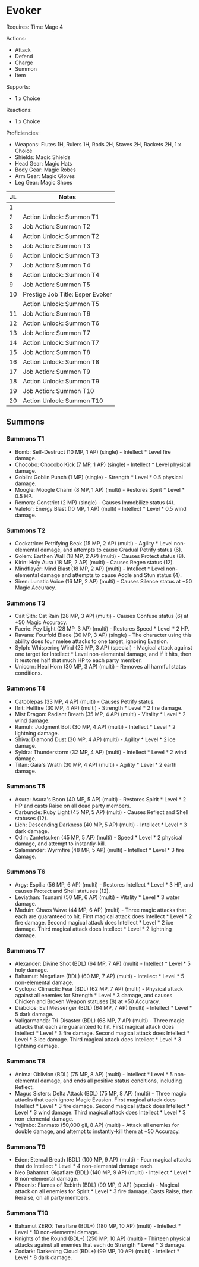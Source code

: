 # Evoker

Requires: Time Mage 4

Actions:

- Attack
- Defend
- Charge
- Summon
- Item

Supports:

- 1 x Choice

Reactions:

- 1 x Choice

Proficiencies:

- Weapons: Flutes 1H, Rulers 1H, Rods 2H, Staves 2H, Rackets 2H, 1 x Choice
- Shields: Magic Shields
- Head Gear: Magic Hats
- Body Gear: Magic Robes
- Arm Gear: Magic Gloves
- Leg Gear: Magic Shoes

| JL | Notes |
| --- | --- |
| 1 | 
| 2 | Action Unlock: Summon T1
| 3 | Job Action: Summon T2
| 4 | Action Unlock: Summon T2
| 5 | Job Action: Summon T3
| 6 | Action Unlock: Summon T3
| 7 | Job Action: Summon T4
| 8 | Action Unlock: Summon T4
| 9 | Job Action: Summon T5
| 10 | Prestige Job Title: Esper Evoker
|    | Action Unlock: Summon T5
| 11 | Job Action: Summon T6
| 12 | Action Unlock: Summon T6
| 13 | Job Action: Summon T7
| 14 | Action Unlock: Summon T7
| 15 | Job Action: Summon T8
| 16 | Action Unlock: Summon T8
| 17 | Job Action: Summon T9
| 18 | Action Unlock: Summon T9
| 19 | Job Action: Summon T10
| 20 | Action Unlock: Summon T10

## Summons

### Summons T1

- Bomb: Self-Destruct (10 MP, 1 AP) (single) - Intellect * Level fire damage.
- Chocobo: Chocobo Kick (7 MP, 1 AP) (single) - Intellect * Level physical damage.
- Goblin: Goblin Punch (1 MP) (single) - Strength * Level * 0.5 physical damage.
- Moogle: Moogle Charm (8 MP, 1 AP) (multi) - Restores Spirit * Level * 0.5 HP.
- Remora: Constrict (2 MP) (single) - Causes Immobilize status (4).
- Valefor: Energy Blast (10 MP, 1 AP) (multi) - Intellect * Level * 0.5 wind damage.

### Summons T2

- Cockatrice: Petrifying Beak (15 MP, 2 AP) (multi) - Agility * Level non-elemental damage, and attempts to cause Gradual Petrify status (6).
- Golem: Earthen Wall (18 MP, 2 AP) (multi) - Causes Protect status (8).
- Kirin: Holy Aura (18 MP, 2 AP) (multi) - Causes Regen status (12).
- Mindflayer: Mind Blast (18 MP, 2 AP) (multi) - Intellect * Level non-elemental damage and attempts to cause Addle and Stun status (4).
- Siren: Lunatic Voice (16 MP, 2 AP) (multi) - Causes Silence status at +50 Magic Accuracy.

### Summons T3

- Cait Sith: Cat Rain (28 MP, 3 AP) (multi) - Causes Confuse status (6) at +50 Magic Accuracy.
- Faerie: Fey Light (28 MP, 3 AP) (multi) - Restores Speed * Level * 2 HP.
- Ravana: Fourfold Blade (30 MP, 3 AP) (single) - The character using this ability does four melee attacks to one target, ignoring Evasion.
- Sylph: Whispering Wind (25 MP, 3 AP) (special) - Magical attack against one target for Intellect * Level non-elemental damage, and if it hits, then it restores half that much HP to each party member.
- Unicorn: Heal Horn (30 MP, 3 AP) (multi) - Removes all harmful status conditions.

### Summons T4

- Catoblepas (33 MP, 4 AP) (multi) - Causes Petrify status.
- Ifrit: Hellfire (30 MP, 4 AP) (multi) - Strength * Level * 2 fire damage.
- Mist Dragon: Radiant Breath (35 MP, 4 AP) (multi) - Vitality * Level * 2 wind damage.
- Ramuh: Judgment Bolt (30 MP, 4 AP) (multi) - Intellect * Level * 2 lightning damage.
- Shiva: Diamond Dust (30 MP, 4 AP) (multi) - Agility * Level * 2 ice damage.
- Syldra: Thunderstorm (32 MP, 4 AP) (multi) - Intellect * Level * 2 wind damage.
- Titan: Gaia's Wrath (30 MP, 4 AP) (multi) - Agility * Level * 2 earth damage.

### Summons T5

- Asura: Asura's Boon (40 MP, 5 AP) (multi) - Restores Spirit * Level * 2 HP and casts Raise on all dead party members.
- Carbuncle: Ruby Light (45 MP, 5 AP) (multi) - Causes Reflect and Shell statuses (12).
- Lich: Descending Darkness (40 MP, 5 AP) (multi) - Intellect * Level * 3 dark damage.
- Odin: Zantetsuken (45 MP, 5 AP) (multi) - Speed * Level * 2 physical damage, and attempt to instantly-kill.
- Salamander: Wyrmfire (48 MP, 5 AP) (multi) - Intellect * Level * 3 fire damage.

### Summons T6

- Argy: Espilia (56 MP, 6 AP) (multi) - Restores Intellect * Level * 3 HP, and causes Protect and Shell statuses (12).
- Leviathan: Tsunami (50 MP, 6 AP) (multi) - Vitality * Level * 3 water damage.
- Maduin: Chaos Wave (44 MP, 6 AP) (multi) - Three magic attacks that each are guaranteed to hit. First magical attack does Intellect * Level * 2 fire damage. Second magical attack does Intellect * Level * 2 ice damage. Third magical attack does Intellect * Level * 2 lightning damage.

### Summons T7

- Alexander: Divine Shot (BDL) (64 MP, 7 AP) (multi) - Intellect * Level * 5 holy damage.
- Bahamut: Megaflare (BDL) (60 MP, 7 AP) (multi) - Intellect * Level * 5 non-elemental damage.
- Cyclops: Climactic Fear (BDL) (62 MP, 7 AP) (multi) - Physical attack against all enemies for Strength * Level * 3 damage, and causes Chicken and Broken Weapon statuses (8) at +50 Accuracy.
- Diabolos: Evil Messenger (BDL) (64 MP, 7 AP) (multi) - Intellect * Level * 5 dark damage.
- Valigarmanda: Tri-Disaster (BDL) (68 MP, 7 AP) (multi) - Three magic attacks that each are guaranteed to hit. First magical attack does Intellect * Level * 3 fire damage. Second magical attack does Intellect * Level * 3 ice damage. Third magical attack does Intellect * Level * 3 lightning damage.

### Summons T8

- Anima: Oblivion (BDL) (75 MP, 8 AP) (multi) - Intellect * Level * 5 non-elemental damage, and ends all positive status conditions, including Reflect.
- Magus Sisters: Delta Attack (BDL) (75 MP, 8 AP) (multi) - Three magic attacks that each ignore Magic Evasion. First magical attack does Intellect * Level * 3 fire damage. Second magical attack does Intellect * Level * 3 wind damage. Third magical attack does Intellect * Level * 3 non-elemental damage.
- Yojimbo: Zanmato (50,000 gil, 8 AP) (multi) - Attack all enemies for double damage, and attempt to instantly-kill them at +50 Accuracy.

### Summons T9

- Eden: Eternal Breath (BDL) (100 MP, 9 AP) (multi) - Four magical attacks that do Intellect * Level * 4 non-elemental damage each.
- Neo Bahamut: Gigaflare (BDL) (140 MP, 9 AP) (multi) - Intellect * Level * 8 non-elemental damage.
- Phoenix: Flames of Rebirth (BDL) (99 MP, 9 AP) (special) - Magical attack on all enemies for Spirit * Level * 3 fire damage. Casts Raise, then Reraise, on all party members.

### Summons T10

- Bahamut ZERO: Teraflare (BDL+) (180 MP, 10 AP) (multi) - Intellect * Level * 10 non-elemental damage.
- Knights of the Round (BDL+) (250 MP, 10 AP) (multi) - Thirteen physical attacks against all enemies that each do Strength * Level * 3 damage.
- Zodiark: Darkening Cloud (BDL+) (99 MP, 10 AP) (multi) - Intellect * Level * 8 dark damage.
